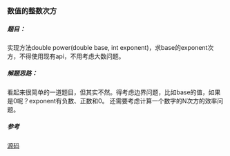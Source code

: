 ### 数值的整数次方

##### 题目：
实现方法double power(double base, int exponent)，求base的exponent次方，不得使用现有api，不用考虑大数问题。
##### 解题思路：
看起来很简单的一道题目，但其实不然。得考虑边界问题，比如base的值，如果是0呢？exponent有负数、正数和0。
还需要考虑计算一个数字的N次方的效率问题。

##### 参考
[源码](./Main.java)
